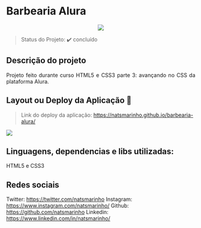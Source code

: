 <h1>Barbearia Alura</h1> 

<p align="center">
   <img src="http://img.shields.io/static/v1?label=STATUS&message=CONCLUIDO&color=GREEN&style=for-the-badge"/>
</p>

> Status do Projeto: :heavy_check_mark: concluído

## Descrição do projeto 

<p align="justify">
  Projeto feito durante curso HTML5 e CSS3 parte 3: avançando no CSS da plataforma Alura.
</p>

## Layout ou Deploy da Aplicação :dash:

> Link do deploy da aplicação: https://natsmarinho.github.io/barbearia-alura/

![](./src/imagens/gif.gif)


## Linguagens, dependencias e libs utilizadas:
HTML5 e CSS3


## Redes sociais
Twitter: https://twitter.com/natsmarinho
Instagram: https://www.instagram.com/natsmarinho/
Github: https://github.com/natsmarinho
Linkedin: https://www.linkedin.com/in/natsmarinho/